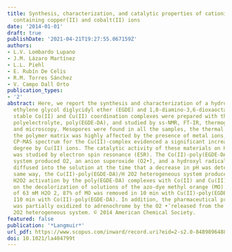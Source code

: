 ```yaml
---
title: Synthesis, characterization, and catalytic properties of cationic hydrogels
  containing copper(II) and cobalt(II) ions
date: '2014-01-01'
draft: true
publishDate: '2021-04-21T19:27:55.067159Z'
authors:
- L.V. Lombardo Lupano
- J.M. Lázaro Martínez
- L.L. Piehl
- E. Rubín De Celis
- R.M. Torres Sánchez
- V. Campo Dall Orto
publication_types:
- '2'
abstract: Here, we report the synthesis and characterization of a hydrogel based on
  ethylene glycol diglycidyl ether (EGDE) and 1,8-diamino-3,6-dioxaoctane (DA). Chemically
  stable Co(II) and Cu(II) coordination complexes were prepared with this nonsoluble
  polyelectrolyte, poly(EGDE-DA), and studied by ss-NMR, FT-IR, thermogravimetry,
  and microscopy. Mesopores were found in all the samples, the thermal stability of
  the polymer matrix was highly affected by the presence of metal ions, and the 13C
  CP-MAS spectrum for the Cu(II)-complex evidenced a significant increase in the reticulation
  degree by Cu(II) ions. The catalytic activity of these materials on H2O2 activation
  was studied by electron spin resonance (ESR). The Co(II)-poly(EGDE-DA)/H 2O2 heterogeneous
  system produced O2, an anion superoxide (O2•̄), and a hydroxyl radical (OH•), which
  diffused into the solution at the time that a decrease in pH was detected. In the
  same way, the Cu(II)-poly(EGDE-DA)/H 2O2 heterogeneous system produced O2 and OH•.
  H2O2 activation by the poly(EGDE-DA) complexes with Co(II) and Cu(II) were applied
  on the decolorization of solutions of the azo-dye methyl orange (MO). In the presence
  of 63 mM H2O 2, 87% of MO was removed in 10 min with Cu(II)-poly(EGDE-DA) and in
  110 min with Co(II)-poly(EGDE-DA). In addition, the pharmaceutical product epinephrine
  was partially oxidized to adrenochrome by the O2 •̄ released from the Co(II)-poly(EGDE-DA)/H
  2O2 heterogeneous system. © 2014 American Chemical Society.
featured: false
publication: '*Langmuir*'
url_pdf: https://www.scopus.com/inward/record.uri?eid=2-s2.0-84898964882&doi=10.1021%2fla404799t&partnerID=40&md5=506af8a5bd748c732d56187e15552558
doi: 10.1021/la404799t
---
```


